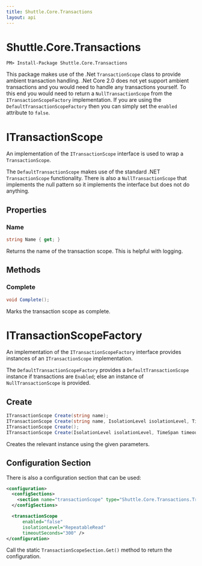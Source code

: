 ```yaml
---
title: Shuttle.Core.Transactions
layout: api
---
```

# Shuttle.Core.Transactions

```
PM> Install-Package Shuttle.Core.Transactions
```

This package makes use of the .Net `TransactionScope` class to provide ambient transaction handling.  .Net Core 2.0 does not yet support ambient transactions and you would need to handle any transactions yourself.  To this end you would need to return a `NullTransactionScope` from the `ITransactionScopeFactory` implementation.  If you are using the `DefaultTransactionScopeFactory` then you can simply set the `enabled` attribute to `false`.

# ITransactionScope

An implementation of the `ITransactionScope` interface is used to wrap a `TransactionScope`.

The `DefaultTransactionScope` makes use of the standard .NET `TransactionScope` functionality.  There is also a `NullTransactionScope` that implements the null pattern so it implements the interface but does not do anything.

## Properties

### Name

``` c#
string Name { get; }
```

Returns the name of the transaction scope.  This is helpful with logging.

## Methods

### Complete

``` c#
void Complete();
```

Marks the transaction scope as complete.

# ITransactionScopeFactory

An implementation of the `ITransactionScopeFactory` interface provides instances of an `ITransactionScope` implementation.

The `DefaultTransactionScopeFactory` provides a `DefaultTransactionScope` instance if transactions are `Enabled`; else an instance of `NullTransactionScope` is provided.

## Create

``` c#
ITransactionScope Create(string name);
ITransactionScope Create(string name, IsolationLevel isolationLevel, TimeSpan timeout);
ITransactionScope Create();
ITransactionScope Create(IsolationLevel isolationLevel, TimeSpan timeout);
```

Creates the relevant instance using the given parameters.

## Configuration Section

There is also a configuration section that can be used:

``` xml
<configuration>
  <configSections>
    <section name="transactionScope" type="Shuttle.Core.Transactions.TransactionScopeSection, Shuttle.Core.Transactions"/>
  </configSections>

  <transactionScope
      enabled="false"
      isolationLevel="RepeatableRead"
      timeoutSeconds="300" />
</configuration>
```

Call the static `TransactionScopeSection.Get()` method to return the configuration.
